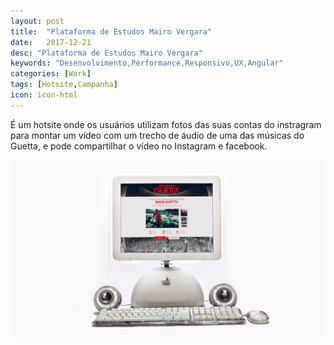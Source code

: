```yaml
---
layout: post
title:  "Plataforma de Estudos Mairo Vergara"
date:   2017-12-21
desc: "Plataforma de Estudos Mairo Vergara"
keywords: "Desenvolvimento,Performance,Responsivo,UX,Angular"
categories: [Work]
tags: [Hotsite,Campanha]
icon: icon-html
---
```


É um hotsite onde os usuários utilizam fotos das suas contas do instragram para montar um vídeo com um trecho de áudio de uma das músicas do Guetta, e pode compartilhar o vídeo no Instagram e facebook.

![GitHub Logo](/static/assets/img/blog/guetta/guetta.jpg)